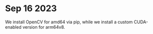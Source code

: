 # Sep 16 2023

We install OpenCV for amd64 via pip, while we install a custom CUDA-enabled version for arm64v8.
